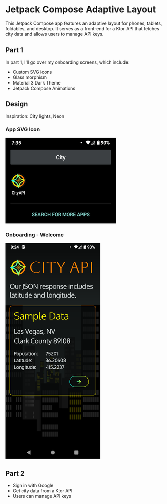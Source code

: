# Jetpack Compose Adaptive Layout

This Jetpack Compose app features an adaptive layout for phones, tablets,
foldables, and desktop. It serves as a front-end for a Ktor API that
fetches city data and allows users to manage API keys.

## Part 1

In part 1, I'll go over my onboarding screens, which include:

* Custom SVG icons
* Glass morphism
* Material 3 Dark Theme
* Jetpack Compose Animations

## Design

Inspiration: City lights, Neon

### App SVG Icon

![Icon](launcher_icon.png)

### Onboarding - Welcome

![Onboarding](onboarding.png)

## Part 2

* Sign in with Google
* Get city data from a Ktor API
* Users can manage API keys